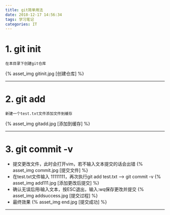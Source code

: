```yaml
---
title: git简单用法
date: 2018-12-17 14:56:34
tags: 学习笔记
categories: IT
---
```

# 1. git init
    在本目录下创建git仓库
{% asset_img gitinit.jpg [创建仓库] %}

---
<!-- more -->
# 2. git add
    新建一个test.txt文件添加文件到缓存
{% asset_img gitadd.jpg [添加到缓存] %}

---

# 3. git commit -v
*   提交更改文件，此时会打开vim，若不输入文本提交的话会出错
{% asset_img commit.jpg [提交文件] %}
*   在test.txt文件输入 11111111，再次执行git add test.txt --> git commit -v 
{% asset_img add111.jpg [添加更改后提交] %}
*   确认无误后用i输入文本，按ESC退出，输入:wq保存更改并提交
{% asset_img addsuccess.jpg [提交过程] %}
*   最终效果
{% asset_img end.jpg [提交成功] %}
---